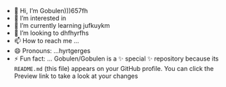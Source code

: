 - 👋 Hi, I’m Gobulen)))657fh
- 👀 I’m interested in 
- 🌱 I’m currently learning jufkuykm
- 💞️ I’m looking to dhfhyrfhs
- 📫 How to reach me ...
- 😄 Pronouns: ...hyrtgerges
- ⚡ Fun fact: ...
Gobulen/Gobulen is a ✨ special ✨ repository because its `README.md` (this file) appears on your GitHub profile.
You can click the Preview link to take a look at your changes
